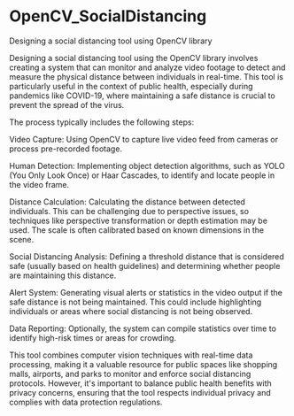 # OpenCV_SocialDistancing
Designing a social distancing tool using OpenCV library

Designing a social distancing tool using the OpenCV library involves creating a system that can monitor and analyze video footage to detect and measure the physical distance between individuals in real-time. This tool is particularly useful in the context of public health, especially during pandemics like COVID-19, where maintaining a safe distance is crucial to prevent the spread of the virus.

The process typically includes the following steps:

Video Capture: Using OpenCV to capture live video feed from cameras or process pre-recorded footage.

Human Detection: Implementing object detection algorithms, such as YOLO (You Only Look Once) or Haar Cascades, to identify and locate people in the video frame.

Distance Calculation: Calculating the distance between detected individuals. This can be challenging due to perspective issues, so techniques like perspective transformation or depth estimation may be used. The scale is often calibrated based on known dimensions in the scene.

Social Distancing Analysis: Defining a threshold distance that is considered safe (usually based on health guidelines) and determining whether people are maintaining this distance.

Alert System: Generating visual alerts or statistics in the video output if the safe distance is not being maintained. This could include highlighting individuals or areas where social distancing is not being observed.

Data Reporting: Optionally, the system can compile statistics over time to identify high-risk times or areas for crowding.

This tool combines computer vision techniques with real-time data processing, making it a valuable resource for public spaces like shopping malls, airports, and parks to monitor and enforce social distancing protocols. However, it's important to balance public health benefits with privacy concerns, ensuring that the tool respects individual privacy and complies with data protection regulations.
